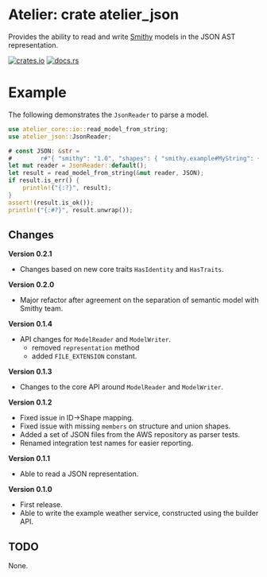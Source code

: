 # Atelier: crate atelier_json

Provides the ability to read and write [Smithy](https://github.com/awslabs/smithy) models in the JSON AST representation.

[![crates.io](https://img.shields.io/crates/v/atelier_json.svg)](https://crates.io/crates/atelier_json)
[![docs.rs](https://docs.rs/atelier_json/badge.svg)](https://docs.rs/atelier_json)

# Example


The following demonstrates the `JsonReader` to parse a model.

```rust
use atelier_core::io::read_model_from_string;
use atelier_json::JsonReader;

# const JSON: &str =
#        r#"{ "smithy": "1.0", "shapes": { "smithy.example#MyString": { "type": "string" } } }"#;
let mut reader = JsonReader::default();
let result = read_model_from_string(&mut reader, JSON);
if result.is_err() {
    println!("{:?}", result);
}
assert!(result.is_ok());
println!("{:#?}", result.unwrap());
```


## Changes

**Version 0.2.1**

* Changes based on new core traits `HasIdentity` and `HasTraits`.

**Version 0.2.0**

* Major refactor after agreement on the separation of semantic model with Smithy team.

**Version 0.1.4**

* API changes for `ModelReader` and `ModelWriter`.
  * removed `representation` method
  * added `FILE_EXTENSION` constant.

**Version 0.1.3**

* Changes to the core API around `ModelReader` and `ModelWriter`.

**Version 0.1.2**

* Fixed issue in ID->Shape mapping.
* Fixed issue with missing `members` on structure and union shapes.
* Added a set of JSON files from the AWS repository as parser tests.
* Renamed integration test names for easier reporting. 

**Version 0.1.1**

* Able to read a JSON representation.

**Version 0.1.0**

* First release.
* Able to write the example weather service, constructed using the builder API.

## TODO

None.